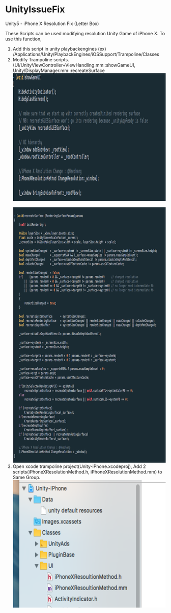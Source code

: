# UnityIssueFix
Unity5 - iPhone X Resolution Fix (Letter Box)

These Scripts can be used modifying resolution Unity Game of iPhone X.
To use this function, 
1. Add this script in unity playbackengines (ex) /Applications/Unity/PlaybackEngines/iOSSupport/Trampoline/Classes
2. Modify Trampoline scripts. (UI/UnityViewController+ViewHandling.mm::showGameUI, Unity/DisplayManager.mm::recreateSurface <br><img src="https://github.com/BitMango/UnityIssueFix/blob/master/images/iPhoneX1.png" width=800 height=400><br>
<br><img src="https://github.com/BitMango/UnityIssueFix/blob/master/images/iPhoneX2.png" width=800 height=800><br>
3. Open xcode trampoline project(Unity-iPhone.xcodeproj), Add 2 scripts(iPhoneXResolutionMethod.h, iPhoneXResolutionMethod.mm) to Same Group.<br><img src="https://github.com/BitMango/UnityIssueFix/blob/master/images/iPhoneX3.png" width=800 height=400><br>

